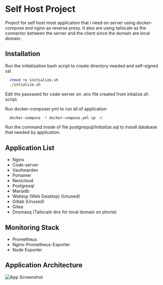 
# Self Host Project

Project for self host most application that i need on server using docker-compose and nginx as reverse proxy. It also are using tailscale as the connector between the server and the client since the domain are local domain.


## Installation

Run the initialization bash script to create directory needed and self-signed ssl

```bash
  chmod +x initialize.sh
  ./intialize.sh
```

Edit the password for code-server on .env file created from intialize.sh script.

Run docker-composer.yml to run all of application
```bash
  docker-compose -f docker-compose.yml up -d
```

Run the command inside of file postgreqsql/Initialize.sql to install database that needed by application.
    
## Application List

- Nginx
- Code-server
- Vaultwarden
- Portainer
- Nextcloud 
- Postgresql
- Mariadb
- Webtop (Web Desktop) (Unused)
- Gitlab (Unused)
- Gitea
- Dnsmasq (Tailscale dns for local domain on phone)

## Monitoring Stack

- Prometheus
- Nginx-Prometheus-Exporter
- Node Exporter

## Application Architecture
![App Screenshot](https://drive.usercontent.google.com/download?id=1jNgom64DRagEPo2R0ya47r8huhjB72YB)

